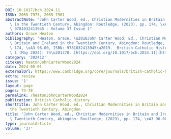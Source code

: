 ```yaml
---
DOI: 10.1017/bch.2024.11
ISSN: 2055-7973, 2055-7981
abstractNote: "John Carter Wood, ed., Christian Modernities in Britain and Ireland\
  \ in the Twentieth Century, Abingdon: Routledge, (2023), pp. 174, \xA3 96.00, ISBN:\
  \ 9781032413945 - Volume 37 Issue 1"
authors: Grace Heaton
bibliography: "Heaton, Grace. \u2018John Carter Wood, Ed., Christian Modernities in\
  \ Britain and Ireland in the Twentieth Century, Abingdon: Routledge, (2023), Pp.\
  \ 174, \xA3 96.00, ISBN: 9781032413945\u2019. _British Catholic History_ 37, no.\
  \ 1 (May 2024): 74\u201378. [https://doi.org/10.1017/bch.2024.11](https://doi.org/10.1017/bch.2024.11)."
category: '202412'
citekey: heatonJohnCarterWood2024
date: 2024-05-01
externalUrl: https://www.cambridge.org/core/journals/british-catholic-history/article/john-carter-wood-ed-christian-modernities-in-britain-and-ireland-in-the-twentieth-century-abingdon-routledge-2023-pp-174-9600-isbn-9781032413945/E716F838BDABE039CD67B99710C558CC
extra: review
issue: '1'
layout: page
pages: 74-78
permalink: /heatonJohnCarterWood2024
publication: British Catholic History
shortTitle: John Carter Wood, ed., Christian Modernities in Britain and Ireland in
  the Twentieth Century, Abingdon
title: "John Carter Wood, ed., Christian Modernities in Britain and Ireland in the\
  \ Twentieth Century, Abingdon: Routledge, (2023), pp. 174, \xA3 96.00, ISBN: 9781032413945"
type: journalArticle
volume: '37'
---
```

